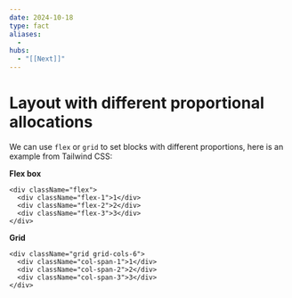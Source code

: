 ```yaml
---
date: 2024-10-18
type: fact
aliases:
  -
hubs:
  - "[[Next]]"
---
```


# Layout with different proportional allocations

We can use `flex` or `grid` to set blocks with different proportions, here is an example from Tailwind CSS:

**Flex box**

```tsx
<div className="flex">
  <div className="flex-1">1</div>
  <div className="flex-2">2</div>
  <div className="flex-3">3</div>
</div>
```

**Grid**
```tsx
<div className="grid grid-cols-6">
  <div className="col-span-1">1</div>
  <div className="col-span-2">2</div>
  <div className="col-span-3">3</div>
</div>
```
